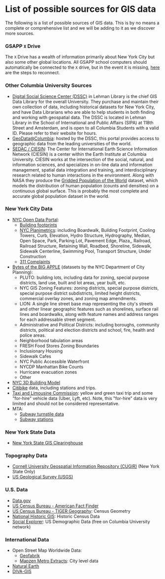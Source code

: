 # List of possible sources for GIS data

The following is a list of possible sources of GIS data. This is by no means a complete or comprehensive list and we will be adding to it as we discover more sources.

### GSAPP `X` Drive
The `X` Drive has a wealth of information primarily about New York City but also some other global locations. All GSAPP school computers should automatically be connected to the `X` drive, but in the event it is missing, [here](https://github.com/CenterForSpatialResearch/gis_tutorials/blob/master/21_Connecting_to_X_Drive.md) are the steps to reconnect.

### Other Columbia University Sources
* [Digital Social Science Center (DSSC)](http://library.columbia.edu/locations/dssc.html) in Lehman Library is the chief GIS Data Library for the overall University. They purchase and maintain their own collection of data, including historical datasets for New York City, and have Data Librarians who are able to help students in both finding and working with geospatial data. The DSSC is located in Lehman Library in the School of International and Public Affairs (SIPA) at 118th Street and Amsterdam, and is open to all Columbia Students with a valid ID. Please refer to their website for hours.
* [GeoData@Columbia](https://geodata.library.columbia.edu/): hosted by the DSSC, this portal provides access to geographic data from the leading universities of the world.
* [SEDAC / CIESIN](http://sedac.ciesin.columbia.edu/): The Center for International Earth Science Information Network (CIESIN) is a center within the Earth Institute at Columbia University. CIESIN works at the intersection of the social, natural, and information sciences, and specializes in on-line data and information management, spatial data integration and training, and interdisciplinary research related to human interactions in the environment. Along with NASA they produce the [Gridded Population of the World](http://sedac.ciesin.columbia.edu/data/collection/gpw-v4) dataset, which models the distribution of human population (counts and densities) on a continuous global surface. This is probably the most complete and accurate global population dataset in the world.

### New York City Data
* [NYC Open Data Portal](https://opendata.cityofnewyork.us/):
  * [Building footprints](https://data.cityofnewyork.us/Housing-Development/Building-Footprints/nqwf-w8eh)
  * [NYC Planimetrics](https://data.cityofnewyork.us/Transportation/NYC-Planimetrics/wt4d-p43d/data): including Boardwalk, Building Footprint, Cooling Towers, Curb, Elevation, Hydro Structure, Hydrography, Median, Open Space, Park, Parking Lot, Pavement Edge, Plaza,, Railroad, Railroad Structure, Retaining Wall, Roadbed, Shoreline, Sidewalk, Sidewalk Centerline, Swimming Pool, Transport Structure, Under Construction
  * [311 Complaints](https://data.cityofnewyork.us/Social-Services/311-Service-Requests-from-2010-to-Present/erm2-nwe9/data)
* [Bytes of the BIG APPLE](http://www1.nyc.gov/site/planning/data-maps/open-data.page) (datasets by the NYC Department of City Planning):
  * PLUTO: building lots, including data for zoning, special purpose districts, land use, built and lot areas, year built, etc.
  * NYC GIS Zoning Features: zoning districts, special purpose districts, special purpose district subdistricts, limited height districts, commercial overlay zones, and zoning map amendments.
  * LION: A single line street base map representing the city's streets and other linear geographic features such as shorelines, surface rail lines and boardwalks, along with feature names and address ranges for each addressable street segment.
  * Administrative and Political Districts: including boroughs, community districts, political and election districts and school, fire, health and police areas.
  * Neighborhood tabulation areas
  * FRESH Food Stores Zoning Boundaries
  * Inclusionary Housing
  * Sidewalk Cafes
  * NYC Public Accessible Waterfront
  * NYCDP Manhattan Bike Counts
  * Hurricane evacuation zones
  * Other
* [NYC 3D Building Model](http://www1.nyc.gov/site/doitt/initiatives/3d-building.page)
* [Citibike](https://www.citibikenyc.com/system-data) data, including stations and trips.
* [Taxi and Limousine Commission](http://www.nyc.gov/html/tlc/html/about/trip_record_data.shtml): yellow and green taxi trip and some "for-hire" vehicle data (Uber, Lyft, etc). Note, this "for-hire" data is very limited and should not be considered representative.
* MTA:
  * [Subway turnstile data](http://web.mta.info/developers/turnstile.html)
  * [Subway stations](https://data.cityofnewyork.us/Transportation/Subway-Stations/arq3-7z49/data)

### New York State Data
* [New York State GIS Clearinghouse](https://gis.ny.gov/)

### Topography Data
* [Cornell University Geospatial Information Repository (CUGIR)](http://cugir.mannlib.cornell.edu/) (New York State Only)
* [US Geological Survey (USGS)](https://viewer.nationalmap.gov/launch/)

### U.S. Data
* [Data.gov](https://www.data.gov/)
* [US Census Bureau - American Fact Finder](https://factfinder.census.gov/faces/nav/jsf/pages/index.xhtml)
* [US Census Bureau - TIGER Geography](https://www.census.gov/geo/maps-data/data/tiger.html): Census Geometry
* [National Historic GIS](https://www.nhgis.org/): Historic Census Data
* [Social Explorer](http://www.socialexplorer.com/): US Demographic Data (free on Columbia University network)

### International Data
* Open Street Map Worldwide Data:
  * [Geofabrik](http://download.geofabrik.de/)
  * [Mapzen Metro Extracts](https://mapzen.com/data/metro-extracts/): City level data
* [Natural Earth](http://www.naturalearthdata.com/)
* [DIVA-GIS](http://www.diva-gis.org/)
